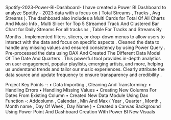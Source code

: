 Spotify-2023-Power-BI-Dashboard- I have created a Power BI Dashboard to analyze Spotify - 2023 data with a focus on ( Total Streams , Tracks , Avg Streams ). The dashboard also includes a Multi Cards for Total Of All Charts And Music Info , Multi Slicer for Top 5 Streamed Track And Clustered Bar Chart for Daily  Streams For all tracks  📊 , Table For Tracks and Streams By Months . Implemented filters, slicers, or drop-down menus to allow users to interact with the data and focus on specific aspects . Cleaned the data to handle any missing values and ensured consistency by using Power Query . Pre-processed the data using DAX And Created The Different Data Model Of The Date And Quarters . This powerful tool provides in-depth analytics on user engagement, popular playlists, emerging artists, and more, helping us understand trends and tailor our music experiences. Clearly attribute the data source and update frequency to ensure transparency and credibility . 

Project Key Points -: • Data Importing , Cleaning And Transforming:
• Handling Errors 
• Handling Missing Values 
• Creating New Columns For Dates From Existing Column 
• Created New Data Module Using Dax Function -: Addcolumn , Calendar , Min And Max ( Year , Quarter , Month , Month name , Day Of Week , Day Name ) 
• Created a Canvas Background Using Power Point And Dashboard Creation With Power BI New Visuals 
